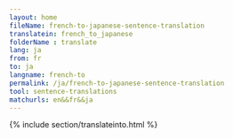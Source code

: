 ```yaml
---
layout: home
fileName: french-to-japanese-sentence-translation
translatein: french_to_japanese
folderName : translate
lang: ja
from: fr
to: ja
langname: french-to
permalink: /ja/french-to-japanese-sentence-translation
tool: sentence-translations
matchurls: en&&fr&&ja
---
```

{% include section/translateinto.html %}
